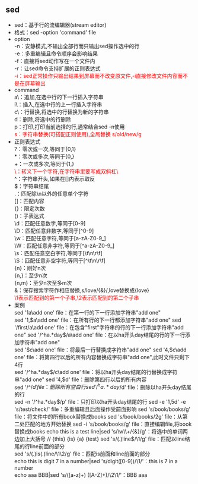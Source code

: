 ## sed
- sed：基于行的流编辑器(stream editor)  
- 格式：sed -option 'command' file  
- option  
-n：安静模式,不输出全部行而只输出sed操作选中的行  
-e：多重编辑且命令顺序会影响结果  
-f：直接将sed动作写在一个文件内  
-r：让sed命令支持扩展的正则表达式  
<font color=red>-i：sed正常操作只输出结果到屏幕而不改变原文件,-i直接修改文件内容而不是在屏幕输出</font>  
- command  
a\：追加,在选中行的下一行插入字符串  
i\：插入,在选中行的上一行插入字符串  
c\：行替换,将选中的行替换为新的字符串  
d：删除,将选中的行删除  
p：打印,打印当前选择的行,通常结合sed -n使用  
<font color=red>s：字符串替换(可搭配正则使用),全局替换 s/old/new/g</font>  
- 正则表达式  
?：零次或一次,等同于{0,1}  
\*：零次或多次,等同于{0,}  
+：一次或多次,等同于{1,}  
<font color=red>\\：转义下一个字符,在字符串里要写成双斜杠\\</font>  
^：字符串开头,如果在[]内表示取反  
$：字符串结尾  
.：匹配除\n以外的任意单个字符  
[]：匹配内容  
{}：限定次数  
()：子表达式  
\d：匹配任意数字,等同于[0-9]  
\D：匹配任意非数字,等同于[^0-9]  
\w：匹配任意字符,等同于[a-zA-Z0-9_]  
\W：匹配任意非字符,等同于[^a-zA-Z0-9_]  
\s：匹配任意空白字符,等同于[\t\n\r\f]  
\S：匹配任意非空字符,等同于[^\t\n\r\f]  
{n}：刚好n次  
{n,}：至少n次  
{n,m}：至少n次至多m次  
&：保存搜索字符作相应替换,s/love/{&}/,love替换成{love}  
<font color=red>\1表示匹配到的第一个子串,\2表示匹配到的第二个子串</font>  
- 案例  
sed '1a\add one' file：在第一行的下一行添加字符串"add one"  
sed '1,$a\add one' file：在所有行的下一行都添加字符串"add one"  
sed '/first/a\add one' file：在包含"first"字符串的行的下一行添加字符串"add one"  
sed '/^ha.*day$/a\add one' file：在以ha开头day结尾的行的下一行添加字符串"add one"  
sed '$c\add one' file：将最后一行替换成字符串"add one"  
sed '4,$c\add one' file：将第四行以后的所有内容替换成字符串"add one",此时文件只剩下4行  
sed '/^ha.*day$/c\add one' file：将以ha开头day结尾的行替换成字符串"add one"  
sed '4,$d' file：删除第四行以后的所有内容  
sed '/^$/d' file：删除所有空白行  
sed '/^ha.*day$/d' file：删除以ha开头day结尾的行  
sed -n '/^ha.*day$/p' file：只打印以ha开头day结尾的行  
sed -e '1,5d' -e 's/test/check/' file：多重编辑且后面操作受前面影响  
sed 's/book/books/g' file：将文件中的所有book替换成books  
sed 's/book/books/2g' file：从第二处匹配的地方开始替换  
sed -i 's/book/books/g' file：直接编辑file,将book替换成books  
echo this is a test line|sed 's/\w\\+/{&}/g'：将选中的单词两边加上大括号  // {this} {is} {a} {test}  
sed 's/(.)line$/\1/g' file：匹配以line结尾的行line前面的部分  
sed 's/(.)is(.)line/\1\2/g' file：匹配is前面和line前面的部分  
echo this is digit 7 in a number|sed 's/digit\([0-9]\)/\1/'：this is 7 in a number  
echo aaa BBB|sed 's/\([a-z]\+\) \([A-Z]\+\)/\2\1/'：BBB aaa  
